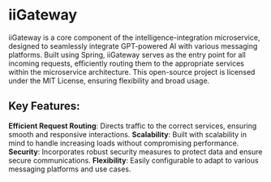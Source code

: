 # iiGateway
iiGateway is a core component of the intelligence-integration microservice, designed to seamlessly integrate GPT-powered AI with various messaging platforms. Built using Spring, iiGateway serves as the entry point for all incoming requests, efficiently routing them to the appropriate services within the microservice architecture. This open-source project is licensed under the MIT License, ensuring flexibility and broad usage.

## Key Features:

**Efficient Request Routing**: Directs traffic to the correct services, ensuring smooth and responsive interactions.
**Scalability**: Built with scalability in mind to handle increasing loads without compromising performance.
**Security**: Incorporates robust security measures to protect data and ensure secure communications.
**Flexibility**: Easily configurable to adapt to various messaging platforms and use cases.
